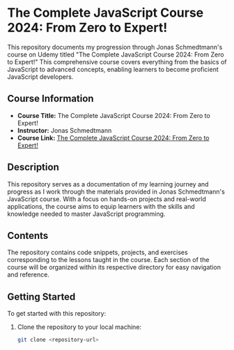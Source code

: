 # The Complete JavaScript Course 2024: From Zero to Expert!

This repository documents my progression through Jonas Schmedtmann's course on Udemy titled "The Complete JavaScript Course 2024: From Zero to Expert!" This comprehensive course covers everything from the basics of JavaScript to advanced concepts, enabling learners to become proficient JavaScript developers.

## Course Information

- **Course Title:** The Complete JavaScript Course 2024: From Zero to Expert!
- **Instructor:** Jonas Schmedtmann
- **Course Link:** [The Complete JavaScript Course 2024: From Zero to Expert!](https://www.udemy.com/course/the-complete-javascript-course/)

## Description

This repository serves as a documentation of my learning journey and progress as I work through the materials provided in Jonas Schmedtmann's JavaScript course. With a focus on hands-on projects and real-world applications, the course aims to equip learners with the skills and knowledge needed to master JavaScript programming.

## Contents

The repository contains code snippets, projects, and exercises corresponding to the lessons taught in the course. Each section of the course will be organized within its respective directory for easy navigation and reference.

## Getting Started

To get started with this repository:

1. Clone the repository to your local machine:

   ```bash
   git clone <repository-url>

